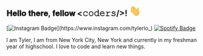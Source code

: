 <h2> 𝐇𝐞𝐥𝐥𝐨 𝐭𝐡𝐞𝐫𝐞, 𝐟𝐞𝐥𝐥𝐨𝐰 <𝚌𝚘𝚍𝚎𝚛𝚜/>! <img src="https://raw.githubusercontent.com/ABSphreak/ABSphreak/master/gifs/Hi.gif" width="30px"></h2>

[![Instagram Badge](https://img.shields.io/badge/-@tylerlo_-833ab4?style=flat-square&labelColor=833ab4&logo=instagram&logoColor=white&link=https://www.instagram.com/tylerlo_)](https://www.instagram.com/tylerlo_) [![Spotify Badge](https://img.shields.io/badge/-Boing-1d954?style=flat-square&labelColor=1d954&logo=spotify&logoColor=white&link=https://open.spotify.com/user/wzbm5w4w09q6a6chqv9ihp4ir)](https://open.spotify.com/user/wzbm5w4w09q6a6chqv9ihp4ir)

I am Tyler, I am from New York City, New York and currently in my freshman year of highschool. I love to code and learn new things.
